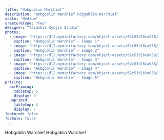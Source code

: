 ```yaml
---
title: "Hobgoblin Warchief"
description: "Hobgoblin Warchief Hobgoblin Warchief"
scale: "Medium"
creatureType: "Fey"
designer: "Yasashii Kyojin Studio"
photos:
  - image: "https://dl2.myminifactory.com/object-assets/62c53d16ca958/images/720X720-hobgoblin-boss-bob-ps.jpg"
    caption: "Hobgoblin Warchief - Image 1"
  - image: "https://dl2.myminifactory.com/object-assets/62c53d16ca958/images/720X720-goblin-11.jpg"
    caption: "Hobgoblin Warchief - Image 2"
  - image: "https://dl2.myminifactory.com/object-assets/62c53d16ca958/images/720X720-goblin-12.jpg"
    caption: "Hobgoblin Warchief - Image 3"
  - image: "https://dl2.myminifactory.com/object-assets/62c53d16ca958/images/720X720-goblin-13.jpg"
    caption: "Hobgoblin Warchief - Image 4"
  - image: "https://dl2.myminifactory.com/object-assets/62c53d16ca958/images/720X720-goblin-10.jpg"
    caption: "Hobgoblin Warchief - Image 5"
pricing:
  osrPriming:
    tabletop: 5
    display: 9
  unprimed:
    tabletop: 4
    display: 7
featured: false
forSale: false
---
```


Hobgoblin Warchief Hobgoblin Warchief